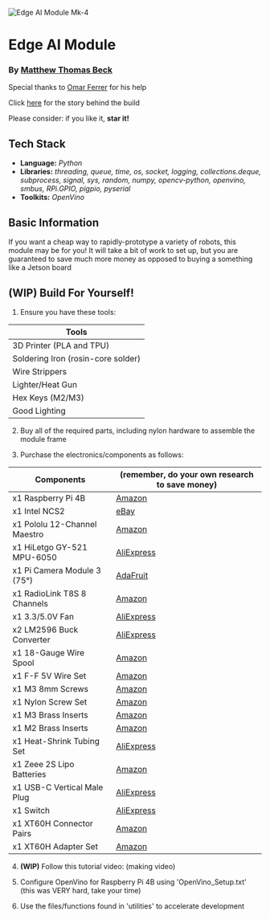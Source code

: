 ![Edge AI Module Mk-4](images/edge_ai_module.jpg)

# Edge AI Module
### By [Matthew Thomas Beck](https://www.linkedin.com/in/matthewthomasbeck/)

Special thanks to [Omar Ferrer](https://www.linkedin.com/in/omar-ferrer-0bb6355a/) for his help

Click [here](https://www.matthewthomasbeck.com/pages/edge_ai_module.html) for the story behind the build

Please consider: if you like it, **star it!**

## Tech Stack
- **Language:** *Python*
- **Libraries:** *threading, queue, time, os, socket, logging, collections.deque, subprocess, signal, sys, random, numpy, opencv-python, openvino, smbus, RPi.GPIO, pigpio, pyserial*
- **Toolkits:** *OpenVino*

## Basic Information

If you want a cheap way to rapidly-prototype a variety of robots, this module may be for you! It will take a bit of work to set up, but you are guaranteed to save much more money as opposed to buying a something like a Jetson board

## **(WIP)** Build For Yourself!

1. Ensure you have these tools:

| **Tools** |
| ----------- |
| 3D Printer (PLA and TPU) |
| Soldering Iron (rosin-core solder) |
| Wire Strippers |
| Lighter/Heat Gun |
| Hex Keys (M2/M3) |
| Good Lighting |

2. Buy all of the required parts, including nylon hardware to assemble the module frame

3. Purchase the electronics/components as follows:

| **Components** | **(remember, do your own research to save money)** |
| ----------- | ----------- |
| x1 Raspberry Pi 4B | [Amazon](https://www.amazon.com/Raspberry-Pi-Computer-Suitable-Workstation/dp/B0899VXM8F/ref=sr_1_4?crid=319NNK3ODD0NN&dib=eyJ2IjoiMSJ9.mP4drOfyakW9P2E6ytjWi-0Eme9cX9WdEfmoOEAEkYbYx13g9nuKnUr6p98SCxu5L1h1EbkmEHVa6sgyYU8pgBpOg6iwMPjMt_5Tg3FRT7L4ne2vxyfQoR_kU-Fyo7CqR1DIal6K5glha86oKB9U9lTIye1AbgbhAlkPRx8At6GX2OMOEXepvjEcIpPv4hA-OciEixYFsy9O8hMdVqBXNeRZk47ogtanVdMHIXglfVg.mV1nhwpM8rWXMqMP0Ydi-EwvBshs8fAqD0lud5HHG4Y&dib_tag=se&keywords=raspberry+pi+4B&qid=1758419926&sprefix=raspberry+pi+4%2Caps%2C180&sr=8-4) |
| x1 Intel NCS2 | [eBay](https://www.ebay.com/sch/i.html?_nkw=Intel+NCS2+TPU&_sacat=0&_from=R40&_trksid=p2334524.m570.l1313&LH_TitleDesc=0&_odkw=ncs2&_osacat=0) |
| x1 Pololu 12-Channel Maestro | [Amazon](https://www.amazon.com/Mini-Maestro-12-channel-Servo-Controller/dp/B007MX0ED6/ref=sr_1_1?crid=1YLB6H4XC6ALM&dib=eyJ2IjoiMSJ9.yr_Rj_G2lc9KWCMBxKOMIQ.un9qQKBEiN--f38FXuq5ORUOvyR57Tfq9IA8dszhSGE&dib_tag=se&keywords=pololu+maestro+12+channel&qid=1758420024&sprefix=pololu+maestro+12+channel%2Caps%2C181&sr=8-1) |
| x1 HiLetgo GY-521 MPU-6050 | [AliExpress](https://www.aliexpress.us/item/3256806865414323.html?spm=a2g0o.productlist.main.11.78d56jiw6jiwvu&aem_p4p_detail=2025092018533812904255132669920001907890&algo_pvid=75101ec7-3a77-4807-9601-ee3e168e6be2&algo_exp_id=75101ec7-3a77-4807-9601-ee3e168e6be2-10&pdp_ext_f=%7B%22order%22%3A%224%22%2C%22eval%22%3A%221%22%2C%22fromPage%22%3A%22search%22%7D&pdp_npi=6%40dis%21USD%212.25%210.99%21%21%2115.95%217.01%21%402101c59817584196186736820eb660%2112000039234877353%21sea%21US%210%21ABX%211%210%21n_tag%3A-29910%3Bd%3A61b1bf00%3Bm03_new_user%3A-29895%3BpisId%3A5000000174221210&curPageLogUid=gpkoMCMrUWnD&utparam-url=scene%3Asearch%7Cquery_from%3A%7Cx_object_id%3A1005007051729075%7C_p_origin_prod%3A&search_p4p_id=2025092018533812904255132669920001907890_10) |
| x1 Pi Camera Module 3 (75°) | [AdaFruit](https://www.adafruit.com/product/5657) |
| x1 RadioLink T8S 8 Channels | [Amazon](https://www.amazon.com/Radiolink-Channels-Transmitter-Controller-Rechargeable/dp/B09BTSJN7P/ref=sr_1_6_pp?crid=3HAHHSJXUICJR&dib=eyJ2IjoiMSJ9.hK57psznX9fBBourL6e2v0FcyoQvn5F_DnarlcdyEOC53AuSif3K_v1Xp4h1Hkv42vy_VI2PkR_XlYTYj4R6crJ54HP-4CLHxLspdfdMTuV0o8A6eTLOMhQo88pFu-V9mLpLQ2t-oH5ZnDv100daJI14OBJhjZ4nb2S6FQJQaPfVAmGHQPxfNewZh5BkYYfpYy-LhZcrGbdyyxn-s_dnM0D8gwfFj7Gb5AkeVbaJND9LEvS5tCnEJiY6gPojZPlBFcUEsyHUwtILS9aOQ1FI2f3KE2Uf7fNBpwyh_qHBf1k.vf2e0eh0uRRIoEySAnbTJaIC0bpvfnDS9aSX8X6vnUk&dib_tag=se&keywords=radiolink%2Breceiver&qid=1758420216&sprefix=radiolink%2B%2Caps%2C189&sr=8-6&th=1) |
| x1 3.3/5.0V Fan | [AliExpress](https://www.aliexpress.us/item/3256809007098220.html?spm=a2g0o.productlist.main.5.51a8RdCSRdCSgS&algo_pvid=cb998540-a52e-4e77-b065-9a76347e24e2&algo_exp_id=cb998540-a52e-4e77-b065-9a76347e24e2-4&pdp_ext_f=%7B%22order%22%3A%2230%22%2C%22eval%22%3A%221%22%2C%22fromPage%22%3A%22search%22%7D&pdp_npi=6%40dis%21USD%2110.55%210.99%21%21%2174.65%216.99%21%402101e7f617584204491512686edad1%2112000048256676817%21sea%21US%210%21ABX%211%210%21n_tag%3A-29910%3Bd%3A61b1bf00%3Bm03_new_user%3A-29895%3BpisId%3A5000000174221210&curPageLogUid=QE6VZrus9GSV&utparam-url=scene%3Asearch%7Cquery_from%3A%7Cx_object_id%3A1005009193412972%7C_p_origin_prod%3A) |
| x2 LM2596 Buck Converter | [AliExpress](https://www.aliexpress.us/item/2255800279067821.html?spm=a2g0o.productlist.main.10.20d0WKW8WKW8VU&algo_pvid=66083cd4-f44e-416c-8633-84383f751043&algo_exp_id=66083cd4-f44e-416c-8633-84383f751043-9&pdp_ext_f=%7B%22order%22%3A%2260%22%2C%22eval%22%3A%221%22%2C%22fromPage%22%3A%22search%22%7D&pdp_npi=6%40dis%21USD%211.90%210.99%21%21%211.90%210.99%21%402101e7f617584205195188672edad4%2110000001878664730%21sea%21US%210%21ABX%211%210%21n_tag%3A-29910%3Bd%3A61b1bf00%3Bm03_new_user%3A-29895%3BpisId%3A5000000174221210&curPageLogUid=k3UXG3l7ZiKW&utparam-url=scene%3Asearch%7Cquery_from%3A%7Cx_object_id%3A4000465382573%7C_p_origin_prod%3A) |
| x1 18-Gauge Wire Spool | [Amazon](https://www.amazon.com/BNTECHGO-Silicone-Flexible-Strands-Stranded/dp/B01C5CANVG/ref=sr_1_1_sspa?crid=KVB1VTUHP2QX&keywords=18%2Bawg%2Bwire&qid=1654286009&s=industrial&sprefix=18%2Bawg%2Bwir%2Cindustrial%2C105&sr=1-1-spons&spLa=ZW5jcnlwdGVkUXVhbGlmaWVyPUEyUllBSVdMMDU0NTEmZW5jcnlwdGVkSWQ9QTA0MjgyODUzT1U3REpIQk44WVZVJmVuY3J5cHRlZEFkSWQ9QTAzMjc3MjUzTDAzQ0MyVkhUQ0xBJndpZGdldE5hbWU9c3BfYXRmJmFjdGlvbj1jbGlja1JlZGlyZWN0JmRvTm90TG9nQ2xpY2s9dHJ1ZQ&th=1) |
| x1 F-F 5V Wire Set | [Amazon](https://www.amazon.com/XLX-Breadboard-Soldering-Brushless-Double-end/dp/B07S62XN5M/ref=sxin_17_pa_sp_search_thematic_sspa?content-id=amzn1.sym.5a2f80d8-3686-499a-bbaa-70664bd0de70%3Aamzn1.sym.5a2f80d8-3686-499a-bbaa-70664bd0de70&crid=2LZXPWJ5Y1INN&cv_ct_cx=pin+wires+female+to+female&keywords=pin+wires+female+to+female&pd_rd_i=B07S62XN5M&pd_rd_r=76348b85-1525-4283-866c-155099ecc5a8&pd_rd_w=nAxNY&pd_rd_wg=z3x67&pf_rd_p=5a2f80d8-3686-499a-bbaa-70664bd0de70&pf_rd_r=3TNPC1JQAKRHY7CQMJMH&qid=1758420896&s=industrial&sbo=RZvfv%2F%2FHxDF%2BO5021pAnSA%3D%3D&sprefix=pin+wires+female+to+female%2Cindustrial%2C130&sr=1-1-6024b2a3-78e4-4fed-8fed-e1613be3bcce-spons&sp_csd=d2lkZ2V0TmFtZT1zcF9zZWFyY2hfdGhlbWF0aWM&psc=1) |
| x1 M3 8mm Screws | [Amazon](https://www.amazon.com/Socket-Screws-Bolts-Thread-100pcs/dp/B07CMQ1SQH/ref=sr_1_3?crid=1LU3IAQCLHKDD&keywords=m3%2Bx%2B8mm&qid=1654294212&sprefix=m3%2Bx%2B4mm%2Caps%2C512&sr=8-3&th=1) |
| x1 Nylon Screw Set | [Amazon](https://www.amazon.com/Lystaii-Standoff-Motherboard-Standoffs-Assortment/dp/B0BYSHZ2TD/ref=sr_1_3?crid=3TQU23QNVS504&dib=eyJ2IjoiMSJ9.2-cdeX5wWVvE79Wr7KgdlPWA4QqroAJ2IenZQVXXSctS4SCYlaDiEaSzuFghuNNo5QnQN98cs20AIsm9xsITnprW7BQ8BT65TbrthLu2pmlZfn3kSk-dqw7Nz42A8s21Qc7K6P74JIXcAz4Rnd_Itjx0njaNLJ-YqKv3HIGu0DaRK4r7NsnOY46bn64YbKAiL80qKsyBwfh7d5DpMHM0JatubFbvQmfJrmKxuyK6O-NEsEMJFQ74fWhtiq0pPqfn770TkMWeJ9ix3SHlD5MJ2kX7-3Zr8kVNqZySrELMs0w.6g3ERWPGb6DGei2Hx6es6DloT0pIaciWRF7L6u_2rzU&dib_tag=se&keywords=m2+nylon+screws&qid=1758421573&s=industrial&sprefix=m2+nylon+screws%2Cindustrial%2C165&sr=1-3) |
| x1 M3 Brass Inserts | [Amazon](https://www.amazon.com/dp/B07LBQRYR3?ref=ppx_yo2ov_dt_b_product_details&th=1) |
| x1 M2 Brass Inserts | [Amazon](https://www.amazon.com/dp/B0DG8R9XFG?ref=ppx_yo2ov_dt_b_product_details&th=1) |
| x1 Heat-Shrink Tubing Set | [AliExpress](https://www.aliexpress.com/ssr/300000512/BundleDeals2?spm=a2g0o.productlist.main.2.4e288u9c8u9c2p&productIds=1005005336957133:12000032659479346&pha_manifest=ssr&_immersiveMode=true&disableNav=YES&sourceName=SEARCHProduct&utparam-url=scene%3Asearch%7Cquery_from%3A%7Cx_object_id%3A1005005336957133%7C_p_origin_prod%3A) |
| x1 Zeee 2S Lipo Batteries | [Amazon](https://www.amazon.com/Zeee-Battery-Connector-Airplane-Helicopter/dp/B08GFRT9S9/ref=sr_1_6?crid=1PUOYGY56LFLM&dib=eyJ2IjoiMSJ9.1bk3JfV9Bj-7Nbnmeoh8H5F1mtySRT8rZ9HFf4nj5oTPZ0hTYPI9idRQpKsUS73wlcX5vezivXxFbJF6QRDOnkLocNy9m0Rva6a91xf9pL57Y6vVvtpsds6gaqCJG9Tn77Ipcx6BSa-EE7HNT87kMvgwLYh5zDgcvUsCEgvk8-WTWx9vqfEzV_yqQx5jEP1TXCU3t6xmY_oaX-NGHgCXzry-luujLwsnYUNT8EAZNlxCd52b1shU-4rqgtHZzq8bBno6wzKyX9nogEis89LcSULK1kBHDSyR0IhTTVYblho.OxlMupoaaxbJ9kI5PghW69lt2A1ol1Y1ifR7Bevmrb8&dib_tag=se&keywords=5200mah+100c+lipo+battery&qid=1758422241&sprefix=5200mAh+100C+7.4V+%2Caps%2C230&sr=8-6) |
| x1 USB-C Vertical Male Plug | [AliExpress](https://www.aliexpress.us/item/3256808930024592.html?spm=a2g0o.productlist.main.2.71d531bdaZBwGE&algo_pvid=9e7f8eb6-f21c-4b2a-b77a-c3c9d1dc0cfd&algo_exp_id=9e7f8eb6-f21c-4b2a-b77a-c3c9d1dc0cfd-1&pdp_ext_f=%7B%22order%22%3A%2219%22%2C%22eval%22%3A%221%22%2C%22fromPage%22%3A%22search%22%7D&pdp_npi=6%40dis%21USD%211.18%210.99%21%21%218.36%217.05%21%40210318c317584223371023738e6a60%2112000047974998506%21sea%21US%210%21ABX%211%210%21n_tag%3A-29910%3Bd%3Ac73cf665%3Bm03_new_user%3A-29895%3BpisId%3A5000000174221210&curPageLogUid=rKs8H6hAkAH3&utparam-url=scene%3Asearch%7Cquery_from%3A%7Cx_object_id%3A1005009116339344%7C_p_origin_prod%3A&_gl=1*x03du9*_gcl_au*MTU1Nzk5NzI0MS4xNzU4NDE5NjA3*_ga*MTg4NDY4ODMzNy4xNzU4NDIwMjU4*_ga_VED1YSGNC7*czE3NTg0MjAyNTckbzEkZzEkdDE3NTg0MjIzNDAkajQzJGwwJGgw) |
| x1 Switch | [AliExpress](https://www.aliexpress.us/item/3256804425729825.html?spm=a2g0o.productlist.main.1.2c74530aMzsNiU&algo_pvid=c0ae865a-cbc4-4f06-ad83-9db647a51254&algo_exp_id=c0ae865a-cbc4-4f06-ad83-9db647a51254-0&pdp_ext_f=%7B%22order%22%3A%222%22%2C%22eval%22%3A%221%22%2C%22fromPage%22%3A%22search%22%7D&pdp_npi=6%40dis%21USD%213.74%210.99%21%21%213.74%210.99%21%402101c71a17584224820891793e94ae%2112000029828041967%21sea%21US%210%21ABX%211%210%21n_tag%3A-29910%3Bd%3A61b1bf00%3Bm03_new_user%3A-29895%3BpisId%3A5000000174221210&curPageLogUid=K8ZhKrdJlsYD&utparam-url=scene%3Asearch%7Cquery_from%3A%7Cx_object_id%3A1005004612044577%7C_p_origin_prod%3A) |
| x1 XT60H Connector Pairs | [Amazon](https://www.amazon.com/Upgrade-Female-Bullet-Connectors-Battery/dp/B07VRZR5TL/ref=sr_1_2?crid=3N6T3XK812QTD&keywords=XTC+connector&qid=1654285537&sprefix=xtc+connector%2Caps%2C124&sr=8-2) |
| x1 XT60H Adapter Set | [Amazon](https://www.amazon.com/JIECHUN-Adapter-Connector-Battery-Charger/dp/B0BLHGR17L/ref=sr_1_7?crid=2A3AF1IL9H5ZJ&dib=eyJ2IjoiMSJ9.FiDHaGTf8BeWanc3XY2BeNsVi3THvyi52_yFeG9ANy82aE6yB-yXIPb_UmhS4U0qm4SfLqdTkC8lBbh8qriKTjKZ_rDT6i_dDQAttfwQF800WOwEq0W8_Cnak0vBlOD3Y4rcuw6DW3o-E5z9lsiLJnSHpPgJhQbLwph3pKLZmB9Jty_JTan-hugMTHjPXfRMu78_88irz4OexB_eK5GQE7t_Icq2eNSQxxi-wWBz_SOx4wPP7XVa9k16PipXmxj5KkwiJydkHYM_HOcIu66FBAWj4ReLx_4S7O1QKHNUA7k.b7W43x4jTFb7LT6EwLjM2oEC_963RF1pq91qbKkty_4&dib_tag=se&keywords=XTC60+adapter&qid=1758422674&sprefix=xtc60+adapt%2Caps%2C232&sr=8-7) |

4. **(WIP)** Follow this tutorial video: (making video)

5. Configure OpenVino for Raspberry Pi 4B using 'OpenVino_Setup.txt' (this was VERY hard, take your time)

5. Use the files/functions found in 'utilities' to accelerate development
